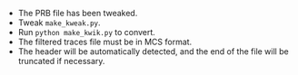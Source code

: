 * The PRB file has been tweaked.
* Tweak `make_kweak.py`.
* Run `python make_kwik.py` to convert.
* The filtered traces file must be in MCS format.
* The header will be automatically detected, and the end of the file will be truncated if necessary.
